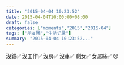 ```yaml
---
title: "2015-04-04 10:23:52"
date: 2015-04-04T10:00:00+08:00
draft: false
categories: ["moments","2015","2015-04"]
tags: ["朋友圈","生活记录"]
summary: "2015-04-04 10:23:52..."
---
```


沒錢✅ 沒工作✅ 沒房✅ 沒車✅ 剩女✅ 女屌絲✅ 😢


